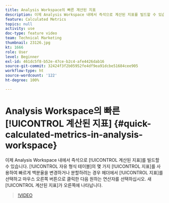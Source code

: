 ```yaml
---
title: Analysis Workspace의 빠른 계산된 지표
description: 이제 Analysis Workspace 내에서 즉석으로 계산된 지표를 빌드할 수 있습니다.  자유 형식 테이블의 몇 가지 지표를 사용하여 빠르게 백분율을 변경하거나 분할하려는 경우 헤더에서 지표를 선택하고 마우스 오른쪽 버튼으로 클릭한 다음 원하는 연산자를 선택하십시오.  새 계산된 지표가 오른쪽에 나타납니다.
feature: Calculated Metrics
topics: null
activity: use
doc-type: feature video
team: Technical Marketing
thumbnail: 23126.jpg
kt: 1666
role: User
level: Beginner
exl-id: 461dc5f8-b52e-47ce-b2c4-afe4426dab16
source-git-commit: 32424f3f2b05952fe4df9ea91dcbe51684cee905
workflow-type: ht
source-wordcount: '122'
ht-degree: 100%

---
```


# Analysis Workspace의 빠른 [!UICONTROL 계산된 지표] {#quick-calculated-metrics-in-analysis-workspace}

이제 Analysis Workspace 내에서 즉석으로 [!UICONTROL 계산된 지표]를 빌드할 수 있습니다.  [!UICONTROL 자유 형식 테이블]의 몇 가지 [!UICONTROL 지표]를 사용하여 빠르게 백분율을 변경하거나 분할하려는 경우 헤더에서 [!UICONTROL 지표]를 선택하고 마우스 오른쪽 버튼으로 클릭한 다음 원하는 연산자를 선택하십시오.  새 [!UICONTROL 계산된 지표]가 오른쪽에 나타납니다.

>[!VIDEO](https://video.tv.adobe.com/v/23126/?quality=12)
